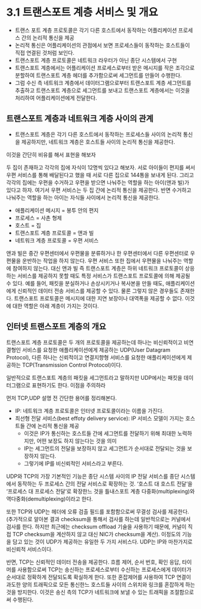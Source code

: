 # 3.1 트랜스포트 계층 서비스 및 개요

- 트랜스 포트 계층 프로토콜은 각기 다른 호스트에서 동작하는 어플리케이션 프로세스 간의 논리적 통신을 제공
- 논리적 통신은 어플리케이션의 관점에서 보면 프로세스들이 동작하는 호스트들이 직접 연결된 것처럼 보인다.
- 트랜스포트 계층 프로토콜은 네트워크 라우터가 아닌 종단 시스템에서 구현
- 트랜스포트 계층에서는 어플리케이션 프로세스로부터 받은 메시지를 작은 조각으로 분할하여 트랜스포트 계층 헤더를 추가함으로써 세그먼트를 만들어 수행한다.
- 그럼 수신 측 네트워크 계층에서 데이터그램으로부터 트랜스포트 계층 세그먼트를 추출하고 트랜스포트 계층으로 세그먼트를 보내고 트랜스포트 계층에서는 이것을 처리하여 어플리케이션에게 전달한다.

## 트랜스포트 계층과 네트워크 계층 사이의 관계

- 트랜스포트 계층은 각기 다른 호스트에서 동작하는 프로세스들 사이의 논리적 통신을 제공하지만, 네트워크 계층은 호스트들 사이의 논리적 통신을 제공한다.

이것을 간단히 비유를 해서 표현을 해보자

두 집이 존재하고 각각의 집에 자식이 12명씩 있다고 해보자. 서로 아이들이 편지를 써서 우편 서비스를 통해 배달된다고 했을 때 서로 다른 집으로 144통을 보내게 된다. 그리고 각각의 집에는 우편을 수거하고 우편을 받으면 나눠주는 역할을 하는 아이(앤과 빌)가 있다고 하자. 여기서 우편 서비스는 두 집 간에 논리적 통신을 제공한다. 반면 수거하고 나눠주는 역할을 하는 아이는 자식들 사이에서 논리적 통신을 제공한다.

- 애플리케이션 메시지 = 봉투 안의 편지
- 프로세스 = 사촌 형제
- 호스트 = 집
- 트랜스포트 계층 프로토콜 = 앤과 빌
- 네트워크 계층 프로토콜 = 우편 서비스

앤과 빌은 중간 우편센터에서 우편물을 분류하거나 한 우편센터에서 다른 우편센터로 우편물을 운반하는 작업을 하지 않는다. 우편 서비스 또한 집에서 우편물을 나눠주는 역할에 참여하지 않는다. 대신 앤과 빌 즉 트랜스포트 계층은 하위 네트워크 프로토콜이 상응하는 서비스를 제공하지 못할 때도 특정 서비스가 트랜스포트 프로토콜에 의해 제공될 수 있다. 예를 들어, 패킷을 분실하거나 손상시키거나 복사본을 만들 때도, 애플리케이션에게 신뢰적인 데이터 전송 서비스를 제공할 수 있다. 물론 그렇지 않은 경우들도 존재한다. 트랜스포트 프로토콜은 메시지에 대한 지연 보장이나 대역폭을 제공할 수 없다. 이것에 대한 역할은 아래 계층이 가지는 것이다.

## 인터넷 트랜스포트 계층의 개요

트랜스포트 계층 프로토콜은 두 개의 프로토콜을 제공하는데 하나는 비신뢰적이고 비연결형인 서비스를 요청한 애플리케이션에게 제공하는 UDP(User Datagram Protocol), 다른 하나는 신뢰적이고 연결지향형 서비스를 요청한 애플리케이션에게 제공하는 TCP(Transmission Control Protocol)이다.

일반적으로 트랜스포트 계층의 패킷을 세그먼트라고 말하지만 UDP에서는 패킷을 데이터그램으로 표현하기도 한다. 이점을 주의하라

먼저 TCP,UDP 설명 전 간단한 용어를 정리해본다.

- IP: 네트워크 계층 프로토콜은 인터넷 프로토콜이라는 이름을 가진다.
- 최선형 전달 서비스(best effoty delivery service): IP 서비스 모델이 가지는 호스트들 간에 논리적 통신을 제공
    - 이것은 IP가 통신하는 호스트들 간에 세그먼트를 전달하기 위해 최대한 노력하지만, 어떤 보장도 하지 않는다는 것을 의미
    - IP는 세그먼트의 전달을 보장하지 않고 세그먼트가 순서대로 전달되는 것을 보장하지 않는다.
    - 그렇기에 IP를 비신뢰적인 서비스라고 부른다.

UDP와 TCP의 가장 기본적인 기능은 종단 시스템 사이의 IP 전달 서비스를 종단 시스템에서 동작하는 두 프로세스 간의 전달 서비스로 확장하는 것. ‘호스트 대 호스트 전달’을 ‘프로세스 대 프로세스 전달’로 확장한느 것을 틀내스포트 계층 다중화(multiplexing)와 역다중화(demultiplexing)이라고 한다.

또한 TCP와 UDP는 헤더에 오류 검출 필드를 포함함으로써 무결성 검사를 제공한다.(추가적으로 알아본 결과 checksum을 통해서 검사를 하는데 일반적으로는 커널에서 검사를 한다. 하지만  최근에는 checksum offload 기술을 사용하기 때문에, 커널이 직접 TCP checksum을 계산하지 않고 대신 NIC가 checksum을 계산). 이정도의 기능을 담고 있는 것이 UDP가 제공하는 유일한 두 가지 서비스다. UDP는 IP와 마찬가지로 비신뢰적 서비스이다.

반면, TCP는 신뢰적인 데이터 전송을 제공한다. 흐름 제어, 순서 번호, 확인 응답, 타이머를 사용함으로써 TCP는 송신하는 프로세스로부터 수신하는 프로세스에게 데이터가 순서대로 정확하게 전달되도록 확실하게 한다. 또한 혼잡제어를 사용하여 TCP 연결이 과도한 양의 트래픽으로 모든 통신한느 호스트들 사이의 스위치와 링크를 혼잡하게 하는 것을 방지한다. 이것은 송신 측의 TCP가 네트워크에 보낼 수 있는 트래픽을 조절함으로써 수행된다.